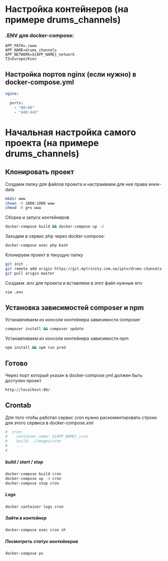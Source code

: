 # Настройка контейнеров (на примере drums_channels)
### .ENV для docker-compose:
```env
APP_PATH=./www
APP_NAME=drums_channels
APP_NETWORK=${APP_NAME}_network
TZ=Europe/Kiev
```
## Настройка портов nginx (если нужно) в docker-compose.yml
```yml
nginx:
  ...
  ports:
    - "88:80"
    - "448:443"
```
# Начальная настройка самого проекта (на примере drums_channels)

## Клонировать проект
Создаем папку для файлов проекта и настраиваем для нее права www-data
```sh
mkdir www
chown -R 1000:1000 www
chmod -R g+s www
```
Сборка и запуск контейнеров
```sh
docker-compose build && docker-compose up -d
```
Заходим в сервис php через docker-compose:
```sh
docker-compose exec php bash
```
Клонируем проект в текущую папку
```sh
git init .
git remote add origin https://git.mytrinity.com.ua/iptv/drums-channels.git
git pull origin master
```

Создаем .env для проекта и вставляем в этот файл нужные env
```sh
vim .env
```

## Установка зависимостей composer и npm
Устанавливаем из консоли контейнера зависимости composer
```sh
composer install && composer update
```
Устанавливаем из консоли контейнера зависимости npm
```sh
npm install && npm run prod
```

## Готово
Через порт который указан в docker-compose.yml должен быть доступен проект
```sh
http://localhost:88/
```


## Crontab
Для того чтобы работал сервис cron нужно раскоментировать строки для этого сервиса в docker-compose.xml
```sh
#  cron:
#    container_name: ${APP_NAME}_cron
#    build: ./images/cron
#    ...
#
```
##### build / start / stop
```sh
docker-compose build cron
docker-compose up -d cron
docker-compose stop cron
```
##### Logs
```sh
docker container logs cron
```
##### Зайти в контейнер
```sh
docker-compose exec cron sh
```
##### Посмотреть статус контейнеров
```sh
docker-compose ps
```


